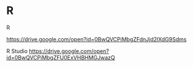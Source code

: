 # R
R

https://drive.google.com/open?id=0BwQVCPiMbgZFdnJjd2lXdG9Sdms


R Studio
https://drive.google.com/open?id=0BwQVCPiMbgZFU0ExVHBHMGJwazQ

